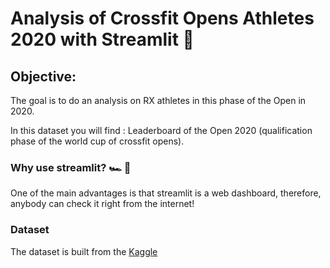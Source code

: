# Analysis of Crossfit Opens Athletes 2020 with Streamlit 🎨

## Objective:
The goal is to do an analysis on RX athletes in this phase of the Open in 2020.

In this dataset you will find :
Leaderboard of the Open 2020 (qualification phase of the world cup of crossfit opens).

### Why use streamlit? 🏎️ 💨
One of the main advantages is that streamlit is a web dashboard, therefore, anybody can check it right from the internet! 

### Dataset
The dataset is built from the [Kaggle](https://www.kaggle.com/datasets/jeanmidev/crossfit-games?select=2020_opens_athletes.csv)





